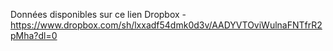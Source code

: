 Données disponibles sur ce lien Dropbox - https://www.dropbox.com/sh/lxxadf54dmk0d3v/AADYVTOviWulnaFNTfrR2pMha?dl=0
